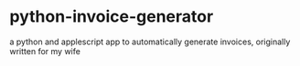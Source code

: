 # python-invoice-generator
a python and applescript app to automatically generate invoices, originally written for my wife
